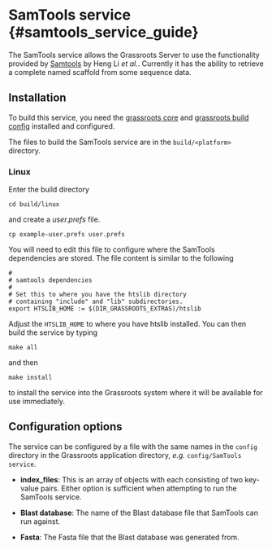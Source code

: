 ﻿# SamTools service {#samtools_service_guide}

The SamTools service allows the Grassroots Server to use the functionality provided by [Samtools](http://www.htslib.org) by Heng Li *et al.*. 
Currently it has the ability to retrieve a complete named scaffold from some sequence data.

## Installation

To build this service, you need the [grassroots core](https://github.com/TGAC/grassroots-core) and [grassroots build config](https://github.com/TGAC/grassroots-build-config) installed and configured. 

The files to build the SamTools service are in the ```build/<platform>``` directory. 

### Linux

Enter the build directory 

```
cd build/linux
```

and create a *user.prefs* file.

```
cp example-user.prefs user.prefs
```

You will need to edit this file to configure where the SamTools dependencies are stored. The file content is similar to the following

``` 
#
# samtools dependencies
#
# Set this to where you have the htslib directory 
# containing "include" and "lib" subdirectories.
export HTSLIB_HOME := $(DIR_GRASSROOTS_EXTRAS)/htslib
```

Adjust the ```HTSLIB_HOME``` to where you have htslib installed. You can then build the service by typing

```
make all
```

and then 

```
make install
```

to install the service into the Grassroots system where it will be available for use immediately.


## Configuration options

The service can be configured by a file with the same names in the ```config``` directory in the Grassroots application directory, *e.g.* ```config/SamTools service```. 


* **index_files**: This is an array of objects with each consisting of two key-value pairs.
 Either option is sufficient when attempting to run the SamTools service.
 
 * **Blast database**: The name of the Blast database file that SamTools can run against.
 * **Fasta**: The Fasta file that the Blast database was generated from.

 